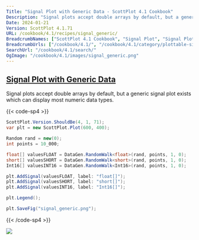 ```yaml
---
Title: "Signal Plot with Generic Data - ScottPlot 4.1 Cookbook"
Description: "Signal plots accept double arrays by default, but a generic signal plot exists which can display most numeric data types."
Date: 2024-01-21
Version: ScottPlot 4.1.71
URL: /cookbook/4.1/recipes/signal_generic/
BreadcrumbNames: ["ScottPlot 4.1 Cookbook", "Signal Plot", "Signal Plot with Generic Data"]
BreadcrumbUrls: ["/cookbook/4.1/", "/cookbook/4.1/category/plottable-signal-plot", "/cookbook/4.1/recipes/signal_generic/"]
SearchUrl: "/cookbook/4.1/search/"
OgImage: "/cookbook/4.1/images/signal_generic.png"
---
```


<h2><a id='signal-plot-with-generic-data' href='/cookbook/4.1/recipes/signal_generic/'>Signal Plot with Generic Data</a></h2>

Signal plots accept double arrays by default, but a generic signal plot exists which can display most numeric data types.

{{< code-sp4 >}}

```cs
ScottPlot.Version.ShouldBe(4, 1, 71);
var plt = new ScottPlot.Plot(600, 400);

Random rand = new(0);
int points = 10_000;

float[] valuesFLOAT = DataGen.RandomWalk<float>(rand, points, 1, 0);
short[] valuesSHORT = DataGen.RandomWalk<short>(rand, points, 1, 0);
Int16[] valuesINT16 = DataGen.RandomWalk<Int16>(rand, points, 1, 0);

plt.AddSignal(valuesFLOAT, label: "float[]");
plt.AddSignal(valuesSHORT, label: "short[]");
plt.AddSignal(valuesINT16, label: "Int16[]");

plt.Legend();

plt.SaveFig("signal_generic.png");
```

{{< /code-sp4 >}}

<img src='../../images/signal_generic.png' class='d-block mx-auto my-5' />


